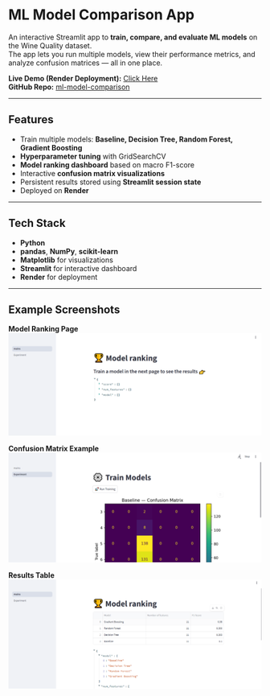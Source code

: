 #  ML Model Comparison App

An interactive Streamlit app to **train, compare, and evaluate ML models** on the Wine Quality dataset.  
The app lets you run multiple models, view their performance metrics, and analyze confusion matrices — all in one place.

**Live Demo (Render Deployment):** [Click Here](https://wq-13.onrender.com)  
**GitHub Repo:** [ml-model-comparison](https://github.com/manu10kale-creator/ml-model-comparison)

---

##  Features

- Train multiple models: **Baseline, Decision Tree, Random Forest, Gradient Boosting**  
- **Hyperparameter tuning** with GridSearchCV  
- **Model ranking dashboard** based on macro F1-score  
- Interactive **confusion matrix visualizations**  
- Persistent results stored using **Streamlit session state**  
- Deployed on **Render**

---

##  Tech Stack

- **Python**  
- **pandas**, **NumPy**, **scikit-learn**  
- **Matplotlib** for visualizations  
- **Streamlit** for interactive dashboard  
- **Render** for deployment

---

##  Example Screenshots

**Model Ranking Page**  
![Model Ranking](assets/Model%20Ranking.png)  

**Confusion Matrix Example**  
![Confusion Matrix](assets/Confusion%20Matrix.png)  

**Results Table**  
![Results](assets/Result.png)
